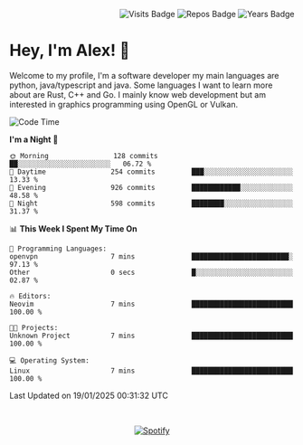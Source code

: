 <p align="right">
  <img src="https://badges.pufler.dev/visits/Alextibtab/Alextibtab" alt="Visits Badge">
  <img src="https://badges.pufler.dev/repos/Alextibtab/" alt="Repos Badge">
  <img src="https://badges.pufler.dev/years/Alextibtab/" alt="Years Badge">
</p>

<h1 align="left">Hey, I'm Alex! 💽 </h1>

Welcome to my profile, I'm a software developer my main languages are python, java/typescript and java. Some languages I want to learn more about are Rust, C++ and Go. I mainly know web development but am interested in graphics programming using OpenGL or Vulkan.

<!--START_SECTION:waka-->
![Code Time](http://img.shields.io/badge/Code%20Time-110%20hrs%2025%20mins-blue)

**I'm a Night 🦉** 

```text
🌞 Morning                128 commits         ██░░░░░░░░░░░░░░░░░░░░░░░   06.72 % 
🌆 Daytime                254 commits         ███░░░░░░░░░░░░░░░░░░░░░░   13.33 % 
🌃 Evening                926 commits         ████████████░░░░░░░░░░░░░   48.58 % 
🌙 Night                  598 commits         ████████░░░░░░░░░░░░░░░░░   31.37 % 
```


📊 **This Week I Spent My Time On** 

```text
💬 Programming Languages: 
openvpn                  7 mins              ████████████████████████░   97.13 % 
Other                    0 secs              █░░░░░░░░░░░░░░░░░░░░░░░░   02.87 % 

🔥 Editors: 
Neovim                   7 mins              █████████████████████████   100.00 % 

🐱‍💻 Projects: 
Unknown Project          7 mins              █████████████████████████   100.00 % 

💻 Operating System: 
Linux                    7 mins              █████████████████████████   100.00 % 
```


 Last Updated on 19/01/2025 00:31:32 UTC
<!--END_SECTION:waka-->
&nbsp;<div align="center">
  [![Spotify](https://spotify-now-playing-wine-six.vercel.app/api/spotify?border_color=ffffff)](https://open.spotify.com/user/pmo1v2ejnt42kgp5jar5drtag)
</div>

